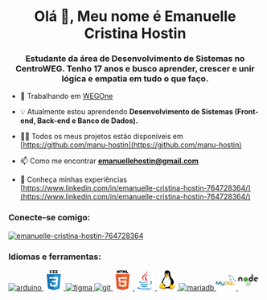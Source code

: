 <h1 align="center">Olá 👋, Meu nome é Emanuelle Cristina Hostin</h1>
<h3 align="center">Estudante da área de Desenvolvimento de Sistemas no CentroWEG. Tenho 17 anos e busco aprender, crescer e unir lógica e empatia em tudo o que faço.</h3>

- 🔭 Trabalhando em [WEGOne](https://github.com/manu-hostin/WEGOne)

- 💡 Atualmente estou aprendendo **Desenvolvimento de Sistemas (Front-end, Back-end e Banco de Dados).**

- 👨‍💻 Todos os meus projetos estão disponíveis em [https://github.com/manu-hostin](https://github.com/manu-hostin)

- 📫 Como me encontrar **emanuellehostin@gmail.com**

- 📄 Conheça minhas experiências [https://www.linkedin.com/in/emanuelle-cristina-hostin-764728364/](https://www.linkedin.com/in/emanuelle-cristina-hostin-764728364/)

<h3 align="left">Conecte-se comigo:</h3>
<p align="left">
<a href="https://linkedin.com/in/emanuelle-cristina-hostin-764728364" target="blank"><img align="center" src="https://raw.githubusercontent.com/rahuldkjain/github-profile-readme-generator/master/src/images/icons/Social/linked-in-alt.svg" alt="emanuelle-cristina-hostin-764728364" height="30" width="40" /></a>
</p>

<h3 align="left">Idiomas e ferramentas:</h3>
<p align="left"> <a href="https://www.arduino.cc/" target="_blank" rel="noreferrer"> <img src="https://cdn.worldvectorlogo.com/logos/arduino-1.svg" alt="arduino" width="40" height="40"/> </a> <a href="https://www.w3schools.com/css/" target="_blank" rel="noreferrer"> <img src="https://raw.githubusercontent.com/devicons/devicon/master/icons/css3/css3-original-wordmark.svg" alt="css3" width="40" height="40"/> </a> <a href="https://www.figma.com/" target="_blank" rel="noreferrer"> <img src="https://www.vectorlogo.zone/logos/figma/figma-icon.svg" alt="figma" width="40" height="40"/> </a> <a href="https://git-scm.com/" target="_blank" rel="noreferrer"> <img src="https://www.vectorlogo.zone/logos/git-scm/git-scm-icon.svg" alt="git" width="40" height="40"/> </a> <a href="https://www.w3.org/html/" target="_blank" rel="noreferrer"> <img src="https://raw.githubusercontent.com/devicons/devicon/master/icons/html5/html5-original-wordmark.svg" alt="html5" width="40" height="40"/> </a> <a href="https://www.java.com" target="_blank" rel="noreferrer"> <img src="https://raw.githubusercontent.com/devicons/devicon/master/icons/java/java-original.svg" alt="java" width="40" height="40"/> </a> <a href="https://www.linux.org/" target="_blank" rel="noreferrer"> <img src="https://raw.githubusercontent.com/devicons/devicon/master/icons/linux/linux-original.svg" alt="linux" width="40" height="40"/> </a> <a href="https://mariadb.org/" target="_blank" rel="noreferrer"> <img src="https://www.vectorlogo.zone/logos/mariadb/mariadb-icon.svg" alt="mariadb" width="40" height="40"/> </a> <a href="https://www.mysql.com/" target="_blank" rel="noreferrer"> <img src="https://raw.githubusercontent.com/devicons/devicon/master/icons/mysql/mysql-original-wordmark.svg" alt="mysql" width="40" height="40"/> </a> <a href="https://nodejs.org" target="_blank" rel="noreferrer"> <img src="https://raw.githubusercontent.com/devicons/devicon/master/icons/nodejs/nodejs-original-wordmark.svg" alt="nodejs" width="40" height="40"/> </a> </p>
